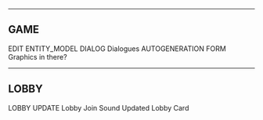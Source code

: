 ---------------------------------------------------------------------------------------------------- 
GAME
---------------------------------------------------------------------------------------------------- 

EDIT ENTITY_MODEL DIALOG
  Dialogues
  AUTOGENERATION FORM
  Graphics in there?

---------------------------------------------------------------------------------------------------- 
LOBBY
---------------------------------------------------------------------------------------------------- 

LOBBY UPDATE
  Lobby Join Sound
  Updated Lobby Card
